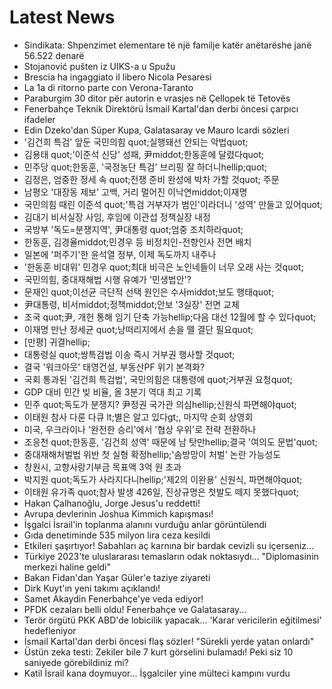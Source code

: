 # Latest News
-  Sindikata: Shpenzimet elementare të një familje katër anëtarëshe janë 56.522 denarë
-  Stojanović pušten iz UIKS-a u Spužu
-  Brescia ha ingaggiato il libero Nicola Pesaresi
-  La 1a di ritorno parte con Verona-Taranto
-  Paraburgim 30 ditor për autorin e vrasjes në Çellopek të Tetovës
-  Fenerbahçe Teknik Direktörü İsmail Kartal'dan derbi öncesi çarpıcı ifadeler
-  Edin Dzeko'dan Süper Kupa, Galatasaray ve Mauro Icardi sözleri
-  '김건희 특검' 앞둔 국민의힘 quot;실행돼선 안되는 악법quot;
-  김용태 quot;'이준석 신당' 성패, 尹middot;한동훈에 달렸다quot;
-  민주당 quot;한동훈, '국정농단 특검' 브리핑 잘 하더니hellip;quot;
-  김정은, 엄중한 정세 속 quot;전쟁 준비 완성에 박차 가할 것quot; 주문
-  남평오 '대장동 제보' 고백, 거리 멀어진 이낙연middot;이재명
-  국민의힘 때린 이준석 quot;'특검 거부자가 범인'이라더니 '성역' 만들고 있어quot;
-  김대기 비서실장 사임, 후임에 이관섭 정책실장 내정
-  국방부 '독도=분쟁지역', 尹대통령 quot;엄중 조치하라quot;
-  한동훈, 김경율middot;민경우 등 비정치인-전향인사 전면 배치
-  일본에 '퍼주기'한 윤석열 정부, 이제 독도까지 내주나
-  '한동훈 비대위' 민경우 quot;최대 비극은 노인네들이 너무 오래 사는 것quot;
-  국민의힘, 중대재해법 시행 유예가 '민생법안'?
-  문재인 quot;이선균 극단적 선택 원인은 수사middot;보도 행태quot;
-  尹대통령, 비서middot;정책middot;안보 '3실장' 전면 교체
-  조국 quot;尹, 개헌 통해 임기 단축 가능hellip;다음 대선 12월에 할 수 있다quot;
-  이재명 만난 정세균 quot;낭떠리지에서 손을 뗄 결단 필요quot;
-  [만평] 귀결hellip;
-  대통령실 quot;쌍특검법 이송 즉시 거부권 행사할 것quot;
-  결국 '워크아웃' 태영건설, 부동산PF 위기 본격화?
-  국회 통과된 '김건희 특검법', 국민의힘은 대통령에 quot;거부권 요청quot;
-  GDP 대비 민간 빚 비율, 올 3분기 역대 최고 기록
-  민주 quot;독도가 분쟁지? 尹정권 국가관 의심hellip;신원식 파면해야quot;
-  이태원 참사 다룬 다큐 lt;별은 알고 있다gt;, 마지막 순회 상영회
-  미국, 우크라이나 '완전한 승리'에서 '협상 우위'로 전략 전환하나
-  조응천 quot;한동훈, '김건희 성역' 때문에 남 탓만hellip;결국 '여의도 문법'quot;
-  중대재해처벌법 위반 첫 실형 확정hellip;'솜방망이 처벌' 논란 가능성도
-  창원시, 고향사랑기부금 목표액 3억 원 초과
-  박지원 quot;독도가 사라지다니hellip;'제2의 이완용' 신원식, 파면해야quot;
-  이태원 유가족 quot;참사 발생 426일, 진상규명은 첫발도 떼지 못했다quot;
-  Hakan Çalhanoğlu, Jorge Jesus'u reddetti!
-  Avrupa devlerinin Joshua Kimmich kapışması!
-  İşgalci İsrail'in toplanma alanını vurduğu anlar görüntülendi
-  Gıda denetiminde 535 milyon lira ceza kesildi
-  Etkileri şaşırtıyor! Sabahları aç karnına bir bardak cevizli su içerseniz…
-  Türkiye 2023'te uluslararası temasların odak noktasıydı... "Diplomasinin merkezi haline geldi"
-  Bakan Fidan'dan Yaşar Güler'e taziye ziyareti
-  Dirk Kuyt'ın yeni takımı açıklandı!
-  Samet Akaydin Fenerbahçe'ye veda ediyor!
-  PFDK cezaları belli oldu! Fenerbahçe ve Galatasaray...
-  Terör örgütü PKK ABD'de lobicilik yapacak... 'Karar vericilerin eğitilmesi' hedefleniyor
-  İsmail Kartal'dan derbi öncesi flaş sözler! "Sürekli yerde yatan onlardı"
-  Üstün zeka testi: Zekiler bile 7 kurt görselini bulamadı! Peki siz 10 saniyede görebildiniz mi?
-  Katil İsrail kana doymuyor... İşgalciler yine mülteci kampını vurdu
